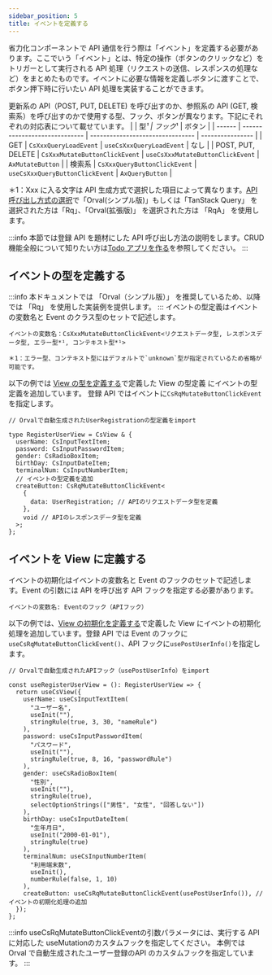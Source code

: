 ```yaml
---
sidebar_position: 5
title: イベントを定義する
---
```


省力化コンポーネントで API 通信を行う際は「イベント」を定義する必要があります。ここでいう「イベント」とは、特定の操作（ボタンのクリックなど）をトリガーとして実行される API 処理（リクエストの送信、レスポンスの処理など）をまとめたものです。イベントに必要な情報を定義しボタンに渡すことで、ボタン押下時に行いたい API 処理を実装することができます。

更新系の API（POST, PUT, DELETE) を呼び出すのか、参照系の API (GET, 検索系）を呼び出すのかで使用する型、フック、ボタンが異なります。下記にそれぞれの対応表について載せています。
| | 型*¹ | フック*¹ | ボタン |
| ------ | ----------------------------- | -------------------------------- | ---------------- |
| GET | `CsXxxQueryLoadEvent` | `useCsXxxQueryLoadEvent` | なし |
| POST, PUT, DELETE | `CsXxxMutateButtonClickEvent` | `useCsXxxMutateButtonClickEvent` | `AxMutateButton` |
| 検索系 | `CsXxxQueryButtonClickEvent` | `useCsXxxQueryButtonClickEvent` | `AxQueryButton` |

＊1：Xxx に入る文字は API 生成方式で選択した項目によって異なります。[API 呼び出し方式の選択](../../introduction-guide/introduction-tool.md#api-呼び出し方式の選択)で「Orval(シンプル版)」もしくは「TanStack Query」 を選択された方は「Rq」、「Orval(拡張版)」 を選択された方は 「RqA」 を使用します。

:::info
本節では登録 API を題材にした API 呼び出し方法の説明をします。CRUD 機能全般について知りたい方は[Todo アプリを作る](../crud-function-implementation.md)を参照してください。
:::

## イベントの型を定義する

:::info
本ドキュメントでは 「Orval（シンプル版）」 を推奨しているため、以降では 「Rq」 を使用した実装例を提供します。
:::
イベントの型定義はイベントの変数名と Event のクラス型のセットで記述します。

```tsx
イベントの変数名：CsXxxMutateButtonClickEvent<リクエストデータ型, レスポンスデータ型, エラー型*¹, コンテキスト型*¹>

＊1：エラー型、コンテキスト型にはデフォルトで`unknown`型が指定されているため省略が可能です。
```

以下の例では [View の型を定義する](./define-screen.md#view-の型を定義する)で定義した View の型定義 にイベントの型定義を追加しています。
登録 API ではイベントに`CsRqMutateButtonClickEvent`を指定します。

```tsx title="Viewにイベントの型を追加する"
// Orvalで自動生成されたUserRegistrationの型定義をimport

type RegisterUserView = CsView & {
  userName: CsInputTextItem;
  password: CsInputPasswordItem;
  gender: CsRadioBoxItem;
  birthDay: CsInputDateItem;
  terminalNum: CsInputNumberItem;
  // イベントの型定義を追加
  createButton: CsRqMutateButtonClickEvent<
    {
      data: UserRegistration; // APIのリクエストデータ型を定義
    },
    void // APIのレスポンスデータ型を定義
  >;
};
```

## イベントを View に定義する

イベントの初期化はイベントの変数名と Event のフックのセットで記述します。Event の引数には API を呼び出す API フックを指定する必要があります。

```tsx
イベントの変数名: Eventのフック（APIフック）
```

以下の例では、[View の初期化を定義する](./define-screen.md#view-の初期化を定義する)で定義した View にイベントの初期化処理を追加しています。登録 API では Event のフックに`useCsRqMutateButtonClickEvent()`、API フックに`usePostUserInfo()`を指定します。

```tsx title="ViewのcreateButtonの初期化を追加する"
// Orvalで自動生成されたAPIフック（usePostUserInfo）をimport

const useRegisterUserView = (): RegisterUserView => {
  return useCsView({
    userName: useCsInputTextItem(
      "ユーザー名",
      useInit(""),
      stringRule(true, 3, 30, "nameRule")
    ),
    password: useCsInputPasswordItem(
      "パスワード",
      useInit(""),
      stringRule(true, 8, 16, "passwordRule")
    ),
    gender: useCsRadioBoxItem(
      "性別",
      useInit(""),
      stringRule(true),
      selectOptionStrings(["男性", "女性", "回答しない"])
    ),
    birthDay: useCsInputDateItem(
      "生年月日",
      useInit("2000-01-01"),
      stringRule(true)
    ),
    terminalNum: useCsInputNumberItem(
      "利用端末数",
      useInit(),
      numberRule(false, 1, 10)
    ),
    createButton: useCsRqMutateButtonClickEvent(usePostUserInfo()), // イベントの初期化処理の追加
  });
};
```

:::info
useCsRqMutateButtonClickEventの引数パラメータには、実行する API に対応した useMutationのカスタムフックを指定してください。
本例では Orval で自動生成されたユーザー登録のAPI のカスタムフックを指定しています。
:::
